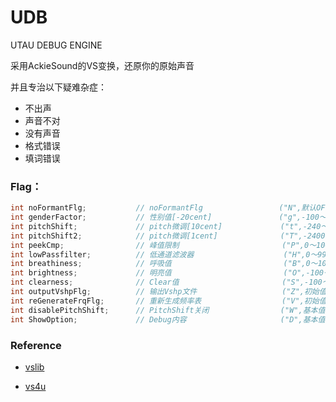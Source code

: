 # UDB

UTAU DEBUG ENGINE

采用AckieSound的VS变换，还原你的原始声音

并且专治以下疑难杂症：

- 不出声
- 声音不对
- 没有声音
- 格式错误
- 填词错误



### Flag：



```c++
int noFormantFlg;			// noFormantFlg					("N",默认OFF)
int genderFactor;			// 性别值[-20cent]				  ("g",-100～100,初始值0)
int pitchShift;				// pitch微调[10cent]			   ("t",-240～240,初始值0)
int pitchShift2;			// pitch微调[1cent]		       ("T",-2400～2400,初始值0)
int peekCmp;				// 峰值限制 					  ("P",0～100,初始值86)
int lowPassfilter;			// 低通道滤波器					 ("H",0～99,初始值0)
int breathiness;			// 呼吸值						   ("B",0～100,初始值50)
int brightness;				// 明亮值						   ("O",-100～100,初始值0)
int clearness;				// Clear值						("S",-100～100,初始值0)
int outputVshpFlg;			// 输出Vshp文件					  ("Z",初始值OFF)
int reGenerateFrqFlg;		// 重新生成频率表				    ("V",初始值OFF)
int disablePitchShift;		// PitchShift关闭				   ("W",基本值0)
int ShowOption;				// Debug内容					   ("D",基本值0)
```


### Reference

- [vslib](http://ackiesound.ifdef.jp/download.html)

- [vs4u](<http://ackiesound.ifdef.jp/download.html>)

  